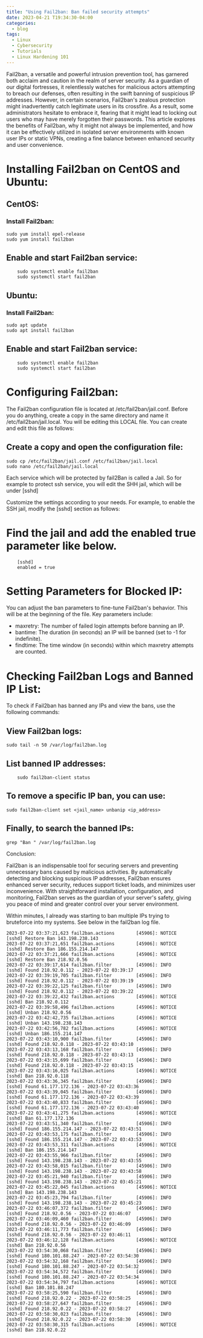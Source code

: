 ```yaml
---
title: "Using Fail2ban: Ban failed security attempts"
date: 2023-04-21 T19:34:30-04:00
categories:
  - blog
tags:
  - Linux
  - Cybersecurity
  - Tutorials
  - Linux Hardening 101
---
```


Fail2ban, a versatile and powerful intrusion prevention tool, has garnered both acclaim and caution in the realm of server security. As a guardian of our digital fortresses, it relentlessly watches for malicious actors attempting to breach our defenses, often resulting in the swift banning of suspicious IP addresses. However, in certain scenarios, Fail2ban's zealous protection might inadvertently catch legitimate users in its crossfire. As a result, some administrators hesitate to embrace it, fearing that it might lead to locking out users who may have merely forgotten their passwords. This article explores the benefits of Fail2ban, why it might not always be implemented, and how it can be effectively utilized in isolated server environments with known user IPs or static VPNs, creating a fine balance between enhanced security and user convenience.


# Installing Fail2ban on CentOS and Ubuntu:

## CentOS:

### Install Fail2ban:

```
sudo yum install epel-release
sudo yum install fail2ban
```

## Enable and start Fail2ban service:

```
    sudo systemctl enable fail2ban
    sudo systemctl start fail2ban
```

## Ubuntu:

### Install Fail2ban:

```
sudo apt update
sudo apt install fail2ban
```

## Enable and start Fail2ban service:

```
    sudo systemctl enable fail2ban
    sudo systemctl start fail2ban
```

# Configuring Fail2ban:

The Fail2ban configuration file is located at /etc/fail2ban/jail.conf. Before you do anything, create a copy in the same directory and name it /etc/fail2ban/jail.local. You will be editing this LOCAL file. You can create and edit this file as follows:

## Create a copy and open the configuration file:

```
sudo cp /etc/fail2ban/jail.conf /etc/fail2ban/jail.local
sudo nano /etc/fail2ban/jail.local
```

Each service which will be protected by fail2Ban is called a Jail. So for example to protect ssh service, you will edit the SHH jail, which will be under  [sshd]


Customize the settings according to your needs. For example, to enable the SSH jail, modify the [sshd] section as follows:

# Find the jail and add the enabled true parameter like below. 

```
    [sshd]
    enabled = true
```

# Setting Parameters for Blocked IP:

You can adjust the ban parameters to fine-tune Fail2ban's behavior. This will be at the beginning of the file.  Key parameters include:

- maxretry: The number of failed login attempts before banning an IP.
- bantime: The duration (in seconds) an IP will be banned (set to -1 for indefinite).
- findtime: The time window (in seconds) within which maxretry attempts are counted.

# Checking Fail2ban Logs and Banned IP List:

To check if Fail2ban has banned any IPs and view the bans, use the following commands:

## View Fail2ban logs:

```
sudo tail -n 50 /var/log/fail2ban.log
```

## List banned IP addresses:

```
    sudo fail2ban-client status
```
	
## To remove a specific IP ban, you can use:

```
sudo fail2ban-client set <jail_name> unbanip <ip_address>
```
## Finally, to search the banned IPs: 

```
grep "Ban " /var/log/fail2ban.log
```

Conclusion:

Fail2ban is an indispensable tool for securing servers and preventing unnecessary bans caused by malicious activities. By automatically detecting and blocking suspicious IP addresses, Fail2ban ensures enhanced server security, reduces support ticket loads, and minimizes user inconvenience. With straightforward installation, configuration, and monitoring, Fail2ban serves as the guardian of your server's safety, giving you peace of mind and greater control over your server environment.


Within minutes, I already was starting to ban multiple IPs trying to bruteforce into my systems. See below in the fail2ban log file. 

```
2023-07-22 03:37:21,623 fail2ban.actions        [45906]: NOTICE  [sshd] Restore Ban 143.198.238.143
2023-07-22 03:37:21,651 fail2ban.actions        [45906]: NOTICE  [sshd] Restore Ban 186.155.214.147
2023-07-22 03:37:21,666 fail2ban.actions        [45906]: NOTICE  [sshd] Restore Ban 218.92.0.56
2023-07-22 03:39:17,614 fail2ban.filter         [45906]: INFO    [sshd] Found 218.92.0.112 - 2023-07-22 03:39:17
2023-07-22 03:39:19,705 fail2ban.filter         [45906]: INFO    [sshd] Found 218.92.0.112 - 2023-07-22 03:39:19
2023-07-22 03:39:22,125 fail2ban.filter         [45906]: INFO    [sshd] Found 218.92.0.112 - 2023-07-22 03:39:22
2023-07-22 03:39:22,432 fail2ban.actions        [45906]: NOTICE  [sshd] Ban 218.92.0.112
2023-07-22 03:39:58,496 fail2ban.actions        [45906]: NOTICE  [sshd] Unban 218.92.0.56
2023-07-22 03:42:42,735 fail2ban.actions        [45906]: NOTICE  [sshd] Unban 143.198.238.143
2023-07-22 03:42:56,782 fail2ban.actions        [45906]: NOTICE  [sshd] Unban 186.155.214.147
2023-07-22 03:43:10,900 fail2ban.filter         [45906]: INFO    [sshd] Found 218.92.0.118 - 2023-07-22 03:43:10
2023-07-22 03:43:13,168 fail2ban.filter         [45906]: INFO    [sshd] Found 218.92.0.118 - 2023-07-22 03:43:13
2023-07-22 03:43:15,699 fail2ban.filter         [45906]: INFO    [sshd] Found 218.92.0.118 - 2023-07-22 03:43:15
2023-07-22 03:43:16,025 fail2ban.actions        [45906]: NOTICE  [sshd] Ban 218.92.0.118
2023-07-22 03:43:36,345 fail2ban.filter         [45906]: INFO    [sshd] Found 61.177.172.136 - 2023-07-22 03:43:36
2023-07-22 03:43:39,045 fail2ban.filter         [45906]: INFO    [sshd] Found 61.177.172.136 - 2023-07-22 03:43:39
2023-07-22 03:43:40,833 fail2ban.filter         [45906]: INFO    [sshd] Found 61.177.172.136 - 2023-07-22 03:43:40
2023-07-22 03:43:41,275 fail2ban.actions        [45906]: NOTICE  [sshd] Ban 61.177.172.136
2023-07-22 03:43:51,340 fail2ban.filter         [45906]: INFO    [sshd] Found 186.155.214.147 - 2023-07-22 03:43:51
2023-07-22 03:43:53,175 fail2ban.filter         [45906]: INFO    [sshd] Found 186.155.214.147 - 2023-07-22 03:43:53
2023-07-22 03:43:53,311 fail2ban.actions        [45906]: NOTICE  [sshd] Ban 186.155.214.147
2023-07-22 03:43:55,966 fail2ban.filter         [45906]: INFO    [sshd] Found 143.198.238.143 - 2023-07-22 03:43:55
2023-07-22 03:43:58,015 fail2ban.filter         [45906]: INFO    [sshd] Found 143.198.238.143 - 2023-07-22 03:43:58
2023-07-22 03:45:21,940 fail2ban.filter         [45906]: INFO    [sshd] Found 143.198.238.143 - 2023-07-22 03:45:21
2023-07-22 03:45:22,045 fail2ban.actions        [45906]: NOTICE  [sshd] Ban 143.198.238.143
2023-07-22 03:45:23,794 fail2ban.filter         [45906]: INFO    [sshd] Found 143.198.238.143 - 2023-07-22 03:45:23
2023-07-22 03:46:07,372 fail2ban.filter         [45906]: INFO    [sshd] Found 218.92.0.56 - 2023-07-22 03:46:07
2023-07-22 03:46:09,460 fail2ban.filter         [45906]: INFO    [sshd] Found 218.92.0.56 - 2023-07-22 03:46:09
2023-07-22 03:46:11,773 fail2ban.filter         [45906]: INFO    [sshd] Found 218.92.0.56 - 2023-07-22 03:46:11
2023-07-22 03:46:12,128 fail2ban.actions        [45906]: NOTICE  [sshd] Ban 218.92.0.56
2023-07-22 03:54:30,068 fail2ban.filter         [45906]: INFO    [sshd] Found 180.101.88.247 - 2023-07-22 03:54:30
2023-07-22 03:54:32,168 fail2ban.filter         [45906]: INFO    [sshd] Found 180.101.88.247 - 2023-07-22 03:54:32
2023-07-22 03:54:34,572 fail2ban.filter         [45906]: INFO    [sshd] Found 180.101.88.247 - 2023-07-22 03:54:34
2023-07-22 03:54:34,797 fail2ban.actions        [45906]: NOTICE  [sshd] Ban 180.101.88.247
2023-07-22 03:58:25,590 fail2ban.filter         [45906]: INFO    [sshd] Found 218.92.0.22 - 2023-07-22 03:58:25
2023-07-22 03:58:27,647 fail2ban.filter         [45906]: INFO    [sshd] Found 218.92.0.22 - 2023-07-22 03:58:27
2023-07-22 03:58:30,023 fail2ban.filter         [45906]: INFO    [sshd] Found 218.92.0.22 - 2023-07-22 03:58:30
2023-07-22 03:58:30,315 fail2ban.actions        [45906]: NOTICE  [sshd] Ban 218.92.0.22
```
